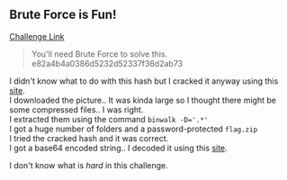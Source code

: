 **Brute Force is Fun!**
-------------
[Challenge Link](https://mega.nz/#!vf43RCyC!NNpuYjB3d-gevhsHXefwAAAmzk4tJHxUZr0GnrSDI_c)  

> You'll need Brute Force to solve this.  
> e82a4b4a0386d5232d52337f36d2ab73

I didn't know what to do with this hash but I cracked it anyway using this [site](https://hashes.com/en/decrypt/hash).  
I downloaded the picture.. It was kinda large so I thought there might be some compressed files.. I was right.  
I extracted them using the command `binwalk -D='.*'`  
I got a huge number of folders and a password-protected `flag.zip`  
I tried the cracked hash and it was correct.  
I got a base64 encoded string.. I decoded it using this [site](https://www.base64decode.org/).

I don't know what is *hard* in this challenge.
